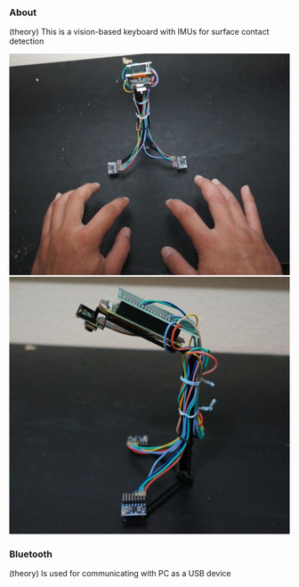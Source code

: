 ### About

(theory) This is a vision-based keyboard with IMUs for surface contact detection

<img src="./pov.JPG"/>

<img src="./side.JPG"/>

### Bluetooth

(theory) Is used for communicating with PC as a USB device

